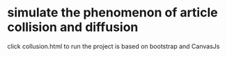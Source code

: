 # simulate the phenomenon of article collision and diffusion
click collusion.html to run
the project is based on bootstrap and CanvasJs
